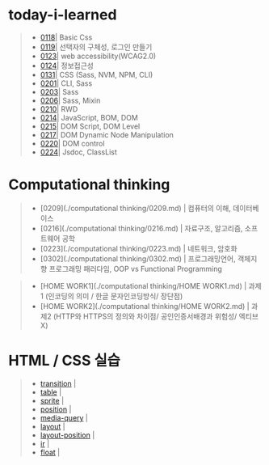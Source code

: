 # today-i-learned

> - [0118](./md/0118.md)| Basic Css
> - [0119](./md/0119.md)| 선택자의 구체성, 로그인 만들기
> - [0123](./md/0123.md)| web accessibility(WCAG2.0)
> - [0124](./md/0124.md)| 정보접근성 
> - [0131](./md/0131.md)| CSS (Sass, NVM, NPM, CLI)    
> - [0201](./md/0201.md)| CLI, Sass     
> - [0203](./md/0203.md)| Sass  
> - [0206](./md/0206.md)| Sass, Mixin    
> - [0210](./md/0210.md)| RWD    
> - [0214](./md/0214.md)| JavaScript, BOM, DOM  
> - [0215](./md/0215.md)| DOM Script, DOM Level  
> - [0217](./md/0217.md)| DOM Dynamic Node Manipulation  
> - [0220](./md/0220.md)| DOM control  
> - [0224](./md/0224.md)| Jsdoc, ClassList



# Computational thinking

> - [0209](./computational thinking/0209.md) | 컴퓨터의 이해, 데이터베이스
> - [0216](./computational thinking/0216.md) | 자료구조, 알고리즘, 소프트웨어 공학
> - [0223](./computational thinking/0223.md) | 네트워크, 암호화
> - [0302](./computational thinking/0302.md) | 프로그래밍언어, 객체지향 프로그래밍 패러다임, OOP vs Functional Programming

> - [HOME WORK1](./computational thinking/HOME WORK1.md) | 과제1 (인코딩의 의미 / 한글 문자인코딩방식/ 장단점)
> - [HOME WORK2](./computational thinking/HOME WORK2.md) | 과제2 (HTTP와 HTTPS의 정의와 차이점/ 공인인증서배경과 위험성/ 엑티브X)  


# HTML / CSS 실습  

> - [transition](./HTML:CSS/transition.html) |   
> - [table](./HTML:CSS/table.html) |   
> - [sprite](./HTML:CSS/sprite.html) |   
> - [position](./HTML:CSS/position.html) |   
> - [media-query](./HTML:CSS/media-query.html) |   
> - [layout](./HTML:CSS/layout.html) |   
> - [layout-position](./HTML:CSS/layout-position.html) |     
> - [ir](./HTML:CSS/ir.html) |   
> - [float](./HTML:CSS/float.html) |     

